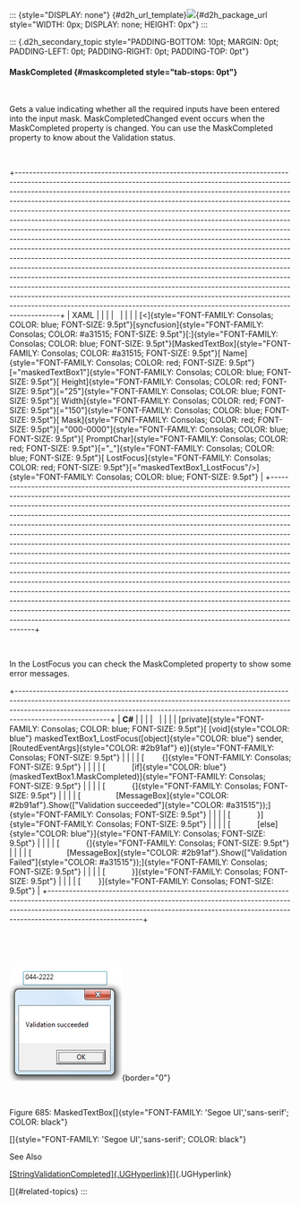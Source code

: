 ::: {style="DISPLAY: none"}
[](ms-xhelp:///?Id=d2h_url_template){#d2h_url_template}![](!package_url!){#d2h_package_url style="WIDTH: 0px; DISPLAY: none; HEIGHT: 0px"}
:::

::: {.d2h_secondary_topic style="PADDING-BOTTOM: 10pt; MARGIN: 0pt; PADDING-LEFT: 0pt; PADDING-RIGHT: 0pt; PADDING-TOP: 0pt"}
#### MaskCompleted {#maskcompleted style="tab-stops: 0pt"}

 

Gets a value indicating whether all the required inputs have been entered into the input mask. MaskCompletedChanged event occurs when the MaskCompleted property is changed. You can use the MaskCompleted property to know about the Validation status.

 

+------------------------------------------------------------------------------------------------------------------------------------------------------------------------------------------------------------------------------------------------------------------------------------------------------------------------------------------------------------------------------------------------------------------------------------------------------------------------------------------------------------------------------------------------------------------------------------------------------------------------------------------------------------------------------------------------------------------------------------------------------------------------------------------------------------------------------------------------------------------------------------------------------------------------------------------------------------------------------------------------------------------------------------------------------------------------------------------------------------------------------------------------------------------------------------------------------------------------------+
| XAML                                                                                                                                                                                                                                                                                                                                                                                                                                                                                                                                                                                                                                                                                                                                                                                                                                                                                                                                                                                                                                                                                                                                                                                                                         |
|                                                                                                                                                                                                                                                                                                                                                                                                                                                                                                                                                                                                                                                                                                                                                                                                                                                                                                                                                                                                                                                                                                                                                                                                                              |
|                                                                                                                                                                                                                                                                                                                                                                                                                                                                                                                                                                                                                                                                                                                                                                                                                                                                                                                                                                                                                                                                                                                                                                                                                              |
|                                                                                                                                                                                                                                                                                                                                                                                                                                                                                                                                                                                                                                                                                                                                                                                                                                                                                                                                                                                                                                                                                                                                                                                                                              |
| [\<]{style="FONT-FAMILY: Consolas; COLOR: blue; FONT-SIZE: 9.5pt"}[syncfusion]{style="FONT-FAMILY: Consolas; COLOR: #a31515; FONT-SIZE: 9.5pt"}[:]{style="FONT-FAMILY: Consolas; COLOR: blue; FONT-SIZE: 9.5pt"}[MaskedTextBox]{style="FONT-FAMILY: Consolas; COLOR: #a31515; FONT-SIZE: 9.5pt"}[ Name]{style="FONT-FAMILY: Consolas; COLOR: red; FONT-SIZE: 9.5pt"}[=\"maskedTextBox1\"]{style="FONT-FAMILY: Consolas; COLOR: blue; FONT-SIZE: 9.5pt"}[ Height]{style="FONT-FAMILY: Consolas; COLOR: red; FONT-SIZE: 9.5pt"}[=\"25\"]{style="FONT-FAMILY: Consolas; COLOR: blue; FONT-SIZE: 9.5pt"}[ Width]{style="FONT-FAMILY: Consolas; COLOR: red; FONT-SIZE: 9.5pt"}[=\"150\"]{style="FONT-FAMILY: Consolas; COLOR: blue; FONT-SIZE: 9.5pt"}[ Mask]{style="FONT-FAMILY: Consolas; COLOR: red; FONT-SIZE: 9.5pt"}[=\"000-0000\"]{style="FONT-FAMILY: Consolas; COLOR: blue; FONT-SIZE: 9.5pt"}[ PromptChar]{style="FONT-FAMILY: Consolas; COLOR: red; FONT-SIZE: 9.5pt"}[=\"\_\"]{style="FONT-FAMILY: Consolas; COLOR: blue; FONT-SIZE: 9.5pt"}[ LostFocus]{style="FONT-FAMILY: Consolas; COLOR: red; FONT-SIZE: 9.5pt"}[=\"maskedTextBox1_LostFocus\"/\>]{style="FONT-FAMILY: Consolas; COLOR: blue; FONT-SIZE: 9.5pt"} |
+------------------------------------------------------------------------------------------------------------------------------------------------------------------------------------------------------------------------------------------------------------------------------------------------------------------------------------------------------------------------------------------------------------------------------------------------------------------------------------------------------------------------------------------------------------------------------------------------------------------------------------------------------------------------------------------------------------------------------------------------------------------------------------------------------------------------------------------------------------------------------------------------------------------------------------------------------------------------------------------------------------------------------------------------------------------------------------------------------------------------------------------------------------------------------------------------------------------------------+

 

In the LostFocus you can check the MaskCompleted property to show some error messages.

+--------------------------------------------------------------------------------------------------------------------------------------------------------------------------------------------------------------------------------------------------------------------+
| **C#**                                                                                                                                                                                                                                                             |
|                                                                                                                                                                                                                                                                    |
|                                                                                                                                                                                                                                                                    |
|                                                                                                                                                                                                                                                                    |
| [private]{style="FONT-FAMILY: Consolas; COLOR: blue; FONT-SIZE: 9.5pt"}[ [void]{style="COLOR: blue"} maskedTextBox1_LostFocus([object]{style="COLOR: blue"} sender, [RoutedEventArgs]{style="COLOR: #2b91af"} e)]{style="FONT-FAMILY: Consolas; FONT-SIZE: 9.5pt"} |
|                                                                                                                                                                                                                                                                    |
| [        {]{style="FONT-FAMILY: Consolas; FONT-SIZE: 9.5pt"}                                                                                                                                                                                                       |
|                                                                                                                                                                                                                                                                    |
| [            [if]{style="COLOR: blue"} (maskedTextBox1.MaskCompleted)]{style="FONT-FAMILY: Consolas; FONT-SIZE: 9.5pt"}                                                                                                                                            |
|                                                                                                                                                                                                                                                                    |
| [            {]{style="FONT-FAMILY: Consolas; FONT-SIZE: 9.5pt"}                                                                                                                                                                                                   |
|                                                                                                                                                                                                                                                                    |
| [                [MessageBox]{style="COLOR: #2b91af"}.Show([\"Validation succeeded\"]{style="COLOR: #a31515"});]{style="FONT-FAMILY: Consolas; FONT-SIZE: 9.5pt"}                                                                                                  |
|                                                                                                                                                                                                                                                                    |
| [            }]{style="FONT-FAMILY: Consolas; FONT-SIZE: 9.5pt"}                                                                                                                                                                                                   |
|                                                                                                                                                                                                                                                                    |
| [            [else]{style="COLOR: blue"}]{style="FONT-FAMILY: Consolas; FONT-SIZE: 9.5pt"}                                                                                                                                                                         |
|                                                                                                                                                                                                                                                                    |
| [            {]{style="FONT-FAMILY: Consolas; FONT-SIZE: 9.5pt"}                                                                                                                                                                                                   |
|                                                                                                                                                                                                                                                                    |
| [                [MessageBox]{style="COLOR: #2b91af"}.Show([\"Validation Failed\"]{style="COLOR: #a31515"});]{style="FONT-FAMILY: Consolas; FONT-SIZE: 9.5pt"}                                                                                                     |
|                                                                                                                                                                                                                                                                    |
| [            }]{style="FONT-FAMILY: Consolas; FONT-SIZE: 9.5pt"}                                                                                                                                                                                                   |
|                                                                                                                                                                                                                                                                    |
| [        }]{style="FONT-FAMILY: Consolas; FONT-SIZE: 9.5pt"}                                                                                                                                                                                                       |
+--------------------------------------------------------------------------------------------------------------------------------------------------------------------------------------------------------------------------------------------------------------------+

 

 

![](ImagesExt/image30_604.png){border="0"}

 

Figure 685: MaskedTextBox[]{style="FONT-FAMILY: 'Segoe UI','sans-serif'; COLOR: black"}

[]{style="FONT-FAMILY: 'Segoe UI','sans-serif'; COLOR: black"} 

See Also

[[StringValidationCompleted]{.UGHyperlink}](ms-xhelp:///?Id=5aab64e7-a60c-450a-9e41-21cf37b7f23a)[]{.UGHyperlink}

[]{#related-topics}
:::
